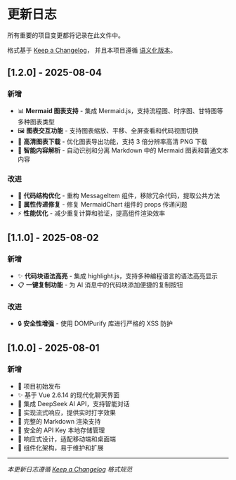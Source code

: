 # 更新日志

所有重要的项目变更都将记录在此文件中。

格式基于 [Keep a Changelog](https://keepachangelog.com/zh-CN/1.0.0/)，
并且本项目遵循 [语义化版本](https://semver.org/lang/zh-CN/)。

## [1.2.0] - 2025-08-04

### 新增

- 📊 **Mermaid 图表支持** - 集成 Mermaid.js，支持流程图、时序图、甘特图等多种图表类型
- 🖼️ **图表交互功能** - 支持图表缩放、平移、全屏查看和代码视图切换
- 💾 **高清图表下载** - 优化图表导出功能，支持 3 倍分辨率高清 PNG 下载
- 🔄 **智能内容解析** - 自动识别和分离 Markdown 中的 Mermaid 图表和普通文本内容

### 改进

- 🎨 **代码结构优化** - 重构 MessageItem 组件，移除冗余代码，提取公共方法
- 🔧 **属性传递修复** - 修复 MermaidChart 组件的 props 传递问题
- ⚡ **性能优化** - 减少重复计算和验证，提高组件渲染效率

## [1.1.0] - 2025-08-02

### 新增

- ✨ **代码块语法高亮** - 集成 highlight.js，支持多种编程语言的语法高亮显示
- 📋 **一键复制功能** - 为 AI 消息中的代码块添加便捷的复制按钮

### 改进

- 🔒 **安全性增强** - 使用 DOMPurify 库进行严格的 XSS 防护

## [1.0.0] - 2025-08-01

### 新增

- 🎉 项目初始发布
- ✨ 基于 Vue 2.6.14 的现代化聊天界面
- 🤖 集成 DeepSeek AI API，支持智能对话
- 🌊 实现流式响应，提供实时打字效果
- 📝 完整的 Markdown 渲染支持
- 🔐 安全的 API Key 本地存储管理
- 📱 响应式设计，适配移动端和桌面端
- 🎯 组件化架构，易于维护和扩展

---

_本更新日志遵循 [Keep a Changelog](https://keepachangelog.com/) 格式规范_
